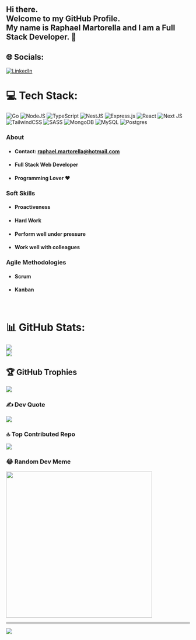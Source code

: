 ## Hi there.<br/> Welcome to my GitHub Profile.<br/> My name is Raphael Martorella and I am a Full Stack Developer. 👋


## 🌐 Socials:
[![LinkedIn](https://img.shields.io/badge/LinkedIn-%230077B5.svg?logo=linkedin&logoColor=white)](https://www.linkedin.com/in/raphael-marques-martorella)

# 💻 Tech Stack:
![Go](https://img.shields.io/badge/go-blue.svg?style=for-the-badge&logo=go&logoColor=white) ![NodeJS](https://img.shields.io/badge/node.js-6DA55F?style=for-the-badge&logo=node.js&logoColor=white) ![TypeScript](https://img.shields.io/badge/typescript-%23007ACC.svg?style=for-the-badge&logo=typescript&logoColor=white) ![NestJS](https://img.shields.io/badge/nestjs-%23E0234E.svg?style=for-the-badge&logo=nestjs&logoColor=white) ![Express.js](https://img.shields.io/badge/express.js-%23404d59.svg?style=for-the-badge&logo=express&logoColor=%2361DAFB)  ![React](https://img.shields.io/badge/react-%2320232a.svg?style=for-the-badge&logo=react&logoColor=%2361DAFB) ![Next JS](https://img.shields.io/badge/Next-black?style=for-the-badge&logo=next.js&logoColor=white) ![TailwindCSS](https://img.shields.io/badge/tailwindcss-%2338B2AC.svg?style=for-the-badge&logo=tailwind-css&logoColor=white) ![SASS](https://img.shields.io/badge/SASS-hotpink.svg?style=for-the-badge&logo=SASS&logoColor=white)  ![MongoDB](https://img.shields.io/badge/MongoDB-%234ea94b.svg?style=for-the-badge&logo=mongodb&logoColor=white) ![MySQL](https://img.shields.io/badge/mysql-%2300f.svg?style=for-the-badge&logo=mysql&logoColor=white) ![Postgres](https://img.shields.io/badge/postgres-%23316192.svg?style=for-the-badge&logo=postgresql&logoColor=white)

### About 


- #### Contact: raphael.martorella@hotmail.com

- #### Full Stack Web Developer

- #### Programming Lover ❤️




### Soft Skills

- #### Proactiveness

- #### Hard Work

- #### Perform well under pressure

- #### Work well with colleagues


### Agile Methodologies


- #### Scrum

- #### Kanban

<br/>

# 📊 GitHub Stats:
![](https://github-readme-streak-stats.herokuapp.com/?user=RaphaelMarquesMartorella&theme=dark&hide_border=true)<br/>
![](https://github-readme-stats.vercel.app/api/top-langs/?username=RaphaelMarquesMartorella&theme=dark&hide_border=true&include_all_commits=false&count_private=false&layout=compact)


## 🏆 GitHub Trophies
![](https://github-profile-trophy.vercel.app/?username=RaphaelMarquesMartorella&theme=radical&no-frame=false&no-bg=false&margin-w=4)

### ✍️  Dev Quote
![](https://quotes-github-readme.vercel.app/api?type=horizontal&theme=radical)

### 🔝 Top Contributed Repo
![](https://github-contributor-stats.vercel.app/api?username=RaphaelMarquesMartorella&limit=5&theme=dark&combine_all_yearly_contributions=true)

### 😂 Random Dev Meme
<img src='https://randommeme-five.vercel.app/' style="height: 400px;"/>

---
[![](https://visitcount.itsvg.in/api?id=RaphaelMarquesMartorella&icon=0&color=0)](https://visitcount.itsvg.in)

<!-- Proudly created with GPRM ( https://gprm.itsvg.in ) -->
